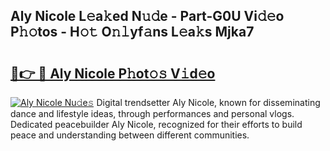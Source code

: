 ## Aly Nicole L𝚎a𝚔ed N𝚞𝚍e - Part-G0U Vi𝚍𝚎o P𝚑𝚘tos - H𝚘𝚝 O𝚗𝚕yf𝚊ns L𝚎a𝚔s Mjka7

# <h2><a href="http://kf13rqw.oniu.top/?m=Aly+Nicole">🔗👉 🔴 Aly Nicole P𝚑ot𝚘𝚜 V𝚒d𝚎o</a></h2>

[![Aly Nicole Nu𝚍e𝚜](https://i.imgur.com/0qMVB7G.gif)](http://kf13rqw.oniu.top/?m=Aly+Nicole)
Digital trendsetter Aly Nicole, known for disseminating dance and lifestyle ideas, through performances and personal vlogs. Dedicated peacebuilder Aly Nicole, recognized for their efforts to build peace and understanding between different communities.  
